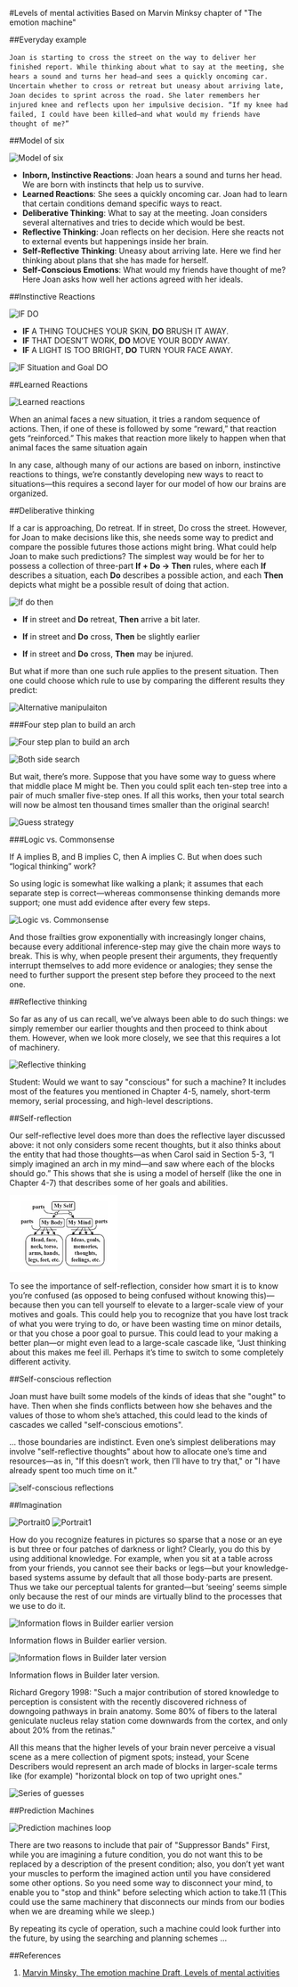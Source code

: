 #Levels of mental activities
Based on Marvin Minksy chapter of "The emotion machine"

##Everyday example

`Joan is starting to cross the street on the way to deliver her finished report. While thinking about what to say at the meeting, she hears a sound and turns her head—and sees a quickly oncoming car. Uncertain whether to cross or retreat but uneasy about arriving late, Joan decides to sprint across the road. She later remembers her injured knee and reflects upon her impulsive decision. “If my knee had failed, I could have been killed—and what would my friends have thought of me?”`

##Model of six

![Model of six](http://web.media.mit.edu/~minsky/E5/eb5_files/image001.png)

* **Inborn, Instinctive Reactions**: Joan hears a sound and turns her head. We are born with instincts that help us to survive.
* **Learned Reactions**: She sees a quickly oncoming car. Joan had to learn that certain conditions demand specific ways to react.
* **Deliberative Thinking**: What to say at the meeting. Joan considers several alternatives and tries to decide which would be best.
* **Reflective Thinking**: Joan reflects on her decision. Here she reacts not to external events but happenings inside her brain.
* **Self-Reflective Thinking**: Uneasy about arriving late. Here we find her thinking about plans that she has made for herself.
* **Self-Conscious Emotions**: What would my friends have thought of me? Here Joan asks how well her actions agreed with her ideals.

##Instinctive Reactions

![IF DO](http://web.media.mit.edu/~minsky/E5/eb5_files/image002.png)

* **IF** A THING TOUCHES YOUR SKIN, **DO** BRUSH IT AWAY.
* **IF** THAT DOESN’T WORK, **DO** MOVE YOUR BODY AWAY.
* **IF** A LIGHT IS TOO BRIGHT, **DO** TURN YOUR FACE AWAY.

![IF Situation and Goal DO](http://web.media.mit.edu/~minsky/E5/eb5_files/image003.png)

##Learned Reactions

![Learned reactions](http://web.media.mit.edu/~minsky/E5/eb5_files/image005.png)

When an animal faces a new situation, it tries a random sequence of actions. Then, if one of these is followed by some “reward,” that reaction gets “reinforced.” This makes that reaction more likely to happen when that animal faces the same situation again

In any case, although many of our actions are based on inborn, instinctive reactions to things, we’re constantly developing new ways to react to situations—this requires a second layer for our model of how our brains are organized.

##Deliberative thinking

If a car is approaching, Do retreat. If in street, Do cross the street. However, for Joan to make decisions like this, she needs some way to predict and compare the possible futures those actions might bring. What could help Joan to make such predictions? The simplest way would be for her to possess a collection of three-part **If + Do -> Then** rules, where each **If** describes a situation, each **Do** describes a possible action, and each **Then** depicts what might be a possible result of doing that action.

![If do then](http://web.media.mit.edu/~minsky/E5/eb5_files/image007.png)

* **If** in street and **Do** retreat, **Then** arrive a bit later.

* **If** in street and **Do** cross, **Then** be slightly earlier

* **If** in street and **Do** cross, **Then** may be injured.

But what if more than one such rule applies to the present situation. Then one could choose which rule to use by comparing the different results they predict:

![Alternative manipulaiton](http://web.media.mit.edu/~minsky/E5/eb5_files/image008.png)

###Four step plan to build an arch

![Four step plan to build an arch](http://web.media.mit.edu/~minsky/E5/eb5_files/image012.png)

![Both side search](http://web.media.mit.edu/~minsky/E5/eb5_files/image018.png)

But wait, there’s more. Suppose that you have some way to guess where that middle place M might be. Then you could split each ten-step tree into a pair of much smaller five-step ones. If all this works, then your total search will now be almost ten thousand times smaller than the original search!

![Guess strategy](http://web.media.mit.edu/~minsky/E5/eb5_files/image019.png)

###Logic vs. Commonsense

If A implies B, and B implies C, then A implies C. But when does such “logical thinking” work?

So using logic is somewhat like walking a plank; it assumes that each separate step is correct—whereas commonsense thinking demands more support; one must add evidence after every few steps.

![Logic vs. Commonsense](http://web.media.mit.edu/~minsky/E5/eb5_files/image020.png)

And those frailties grow exponentially with increasingly longer chains, because every additional inference-step may give the chain more ways to break. This is why, when people present their arguments, they frequently interrupt themselves to add more evidence or analogies; they sense the need to further support the present step before they proceed to the next one.

##Reflective thinking

So far as any of us can recall, we’ve always been able to do such things: we simply remember our earlier thoughts and then proceed to think about them. However, when we look more closely, we see that this requires a lot of machinery.

![Reflective thinking](http://web.media.mit.edu/~minsky/E5/eb5_files/image022.png)

Student: Would we want to say "conscious" for such a machine? It includes most of the features you mentioned in Chapter 4-5, namely, short-term memory, serial processing, and high-level descriptions.

##Self-reflection

Our self-reflective level does more than does the reflective layer discussed above: it not only considers some recent thoughts, but it also thinks about the entity that had those thoughts—as when Carol said in Section 5-3, “I simply imagined an arch in my mind—and saw where each of the blocks should go.” This shows that she is using a model of herself (like the one in Chapter 4-7) that describes some of her goals and abilities.

![Self-reflection](figure18_self_reflections.png)

To see the importance of self-reflection, consider how smart it is to know you’re confused (as opposed to being confused without knowing this)—because then you can tell yourself to elevate to a larger-scale view of your motives and goals. This could help you to recognize that you have lost track of what you were trying to do, or have been wasting time on minor details, or that you chose a poor goal to pursue. This could lead to your making a better plan—or might even lead to a large-scale cascade like, “Just thinking about this makes me feel ill. Perhaps it’s time to switch to some completely different activity.

##Self-conscious reflection

Joan must have built some models of the kinds of ideas that she "ought" to have. Then when she finds conflicts between how she behaves and the values of those to whom she’s attached, this could lead to the kinds of cascades we called "self-conscious emotions".

... those boundaries are indistinct. Even one’s simplest deliberations may involve "self-reflective thoughts" about how to allocate one’s time and resources—as in, "If this doesn’t work, then I’ll have to try that," or "I have already spent too much time on it."

![self-conscious reflections](http://web.media.mit.edu/~minsky/E5/eb5_files/image024.png)

##Imagination

![Portrait0](http://web.media.mit.edu/~minsky/E5/eb5_files/image026.png)
![Portrait1](http://web.media.mit.edu/~minsky/E5/eb5_files/image027.png)

How do you recognize features in pictures so sparse that a nose or an eye is but three or four patches of darkness or light? Clearly, you do this by using additional knowledge. For example, when you sit at a table across from your friends, you cannot see their backs or legs—but your knowledge-based systems assume by default that all those body-parts are present. Thus we take our perceptual talents for granted—but ‘seeing’ seems simple only because the rest of our minds are virtually blind to the processes that we use to do it. 

![Information flows in Builder earlier version](http://web.media.mit.edu/~minsky/E5/eb5_files/image031.png)

Information flows in Builder earlier version.

![Information flows in Builder later version](http://web.media.mit.edu/~minsky/E5/eb5_files/image032.png)

Information flows in Builder later version.

Richard Gregory 1998: "Such a major contribution of stored knowledge to perception is consistent with the recently discovered richness of downgoing pathways in brain anatomy. Some 80% of fibers to the lateral geniculate nucleus relay station come downwards from the cortex, and only about 20% from the retinas."

All this means that the higher levels of your brain never perceive a visual scene as a mere collection of pigment spots; instead, your Scene Describers would represent an arch made of blocks in larger-scale terms like (for example) "horizontal block on top of two upright ones."

![Series of guesses](http://web.media.mit.edu/~minsky/E5/eb5_files/image035.png)

##Prediction Machines

![Prediction machines loop](http://web.media.mit.edu/~minsky/E5/eb5_files/image046.png)

 There are two reasons to include that pair of "Suppressor Bands" First, while you are imagining a future condition, you do not want this to be replaced by a description of the present condition; also, you don’t yet want your muscles to perform the imagined action until you have considered some other options. So you need some way to disconnect your mind, to enable you to "stop and think" before selecting which action to take.11 (This could use the same machinery that disconnects our minds from our bodies when we are dreaming while we sleep.)

By repeating its cycle of operation, such a machine could look further into the future, by using the searching and planning schemes ...

##References

1. [Marvin Minsky, The emotion machine Draft, Levels of mental activities](http://web.media.mit.edu/~minsky/E5/eb5.html)
